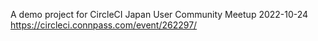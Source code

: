 
A demo project for CircleCI Japan User Community Meetup 2022-10-24
https://circleci.connpass.com/event/262297/

